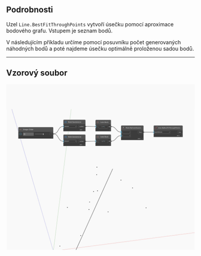 ## Podrobnosti
Uzel `Line.BestFitThroughPoints` vytvoří úsečku pomocí aproximace bodového grafu. Vstupem je seznam bodů.

V následujícím příkladu určíme pomocí posuvníku počet generovaných náhodných bodů a poté najdeme úsečku optimálně proloženou sadou bodů.

___
## Vzorový soubor

![ByBestFitThroughPoints](./Autodesk.DesignScript.Geometry.Line.ByBestFitThroughPoints_img.jpg)


